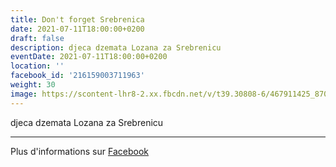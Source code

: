 ```yaml
---
title: Don't forget Srebrenica
date: 2021-07-11T18:00:00+0200
draft: false
description: djeca dzemata Lozana za Srebrenicu
eventDate: 2021-07-11T18:00:00+0200
location: ''
facebook_id: '216159003711963'
weight: 30
image: https://scontent-lhr8-2.xx.fbcdn.net/v/t39.30808-6/467911425_8702124949883247_8451066247417132989_n.jpg?_nc_cat=103&ccb=1-7&_nc_sid=9e60e4&_nc_ohc=UxM7YfH_qTIQ7kNvwHvuiUZ&_nc_oc=Adn6MG79_IaezE9UJZditaoTKFZbLJbtRmT0UZJPjw4OqJ14PDEas7Iw-eSpyV8dC1o&_nc_zt=23&_nc_ht=scontent-lhr8-2.xx&edm=ABTKTjYEAAAA&_nc_gid=0x0C7HZUZ6e6NzewJp8Aig&oh=00_AfSedoXgNbKWXYILDnVa0qp5q7HR9bcZLVrayFmITn2TUw&oe=6884ECD9
---
```


djeca dzemata Lozana za Srebrenicu

---

Plus d'informations sur [Facebook](https://facebook.com/events/216159003711963)